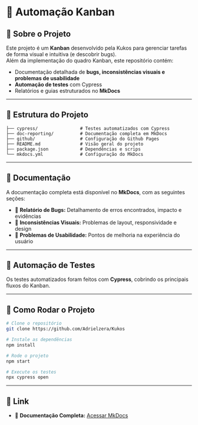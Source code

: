
# 📝 Automação Kanban

## 📌 Sobre o Projeto
Este projeto é um **Kanban** desenvolvido pela Kukos para gerenciar tarefas de forma visual e intuitiva (e descobrir bugs).  
Além da implementação do quadro Kanban, este repositório contém:  
- Documentação detalhada de **bugs, inconsistências visuais e problemas de usabilidade**  
- **Automação de testes** com Cypress  
- Relatórios e guias estruturados no **MkDocs**

---

## 📂 Estrutura do Projeto

```plaintext
├── cypress/                # Testes automatizados com Cypress
├── doc-reporting/          # Documentação completa em MkDocs                  
├── github/                 # Configuração do Github Pages               
├── README.md               # Visão geral do projeto
├── package.json            # Dependências e scrips
└── mkdocs.yml              # Configuração do MkDocs
```

---

## 📖 Documentação

A documentação completa está disponível no **MkDocs**, com as seguintes seções:  
- 🐛 **Relatório de Bugs:** Detalhamento de erros encontrados, impacto e evidências  
- 🎨 **Inconsistências Visuais:** Problemas de layout, responsividade e design  
- 👥 **Problemas de Usabilidade:** Pontos de melhoria na experiência do usuário  

---

## 🧪 Automação de Testes

Os testes automatizados foram feitos com **Cypress**, cobrindo os principais fluxos do Kanban.

---

## 🚀 Como Rodar o Projeto

```bash
# Clone o repositório
git clone https://github.com/Adrielzera/Kukos

# Instale as dependências
npm install

# Rode o projeto
npm start

# Execute os testes
npx cypress open
```

---

## 🔗 Link 
- 📘 **Documentação Completa:** [Acessar MkDocs](https://adrielzera.github.io/Kukos/) 

